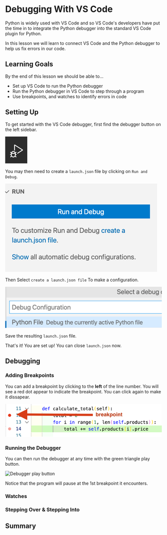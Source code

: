 # Debugging With VS Code

Python is widely used with VS Code and so VS Code's developers have put the time in to integrate the Python debugger into the standard VS Code plugin for Python.

In this lesson we will learn to connect VS Code and the Python debugger to help us fix errors in our code.

## Learning Goals

By the end of this lesson we should be able to...

- Set up VS Code to run the Python debugger
- Run the Python debugger in VS Code to step through a program
- Use breakpoints, and watches to identify errors in code


## Setting Up

To get started with the VS Code debugger, first find the debugger button on the left sidebar.

![Debugger Icon](../assets/vs-code-debugger/debugger-icon.png)

You may then need to create a `launch.json` file by clicking on `Run and Debug`.

![Run and debug button](../assets/vs-code-debugger/run-and-debug.png)

Then Select `create a launch.json file` To make a configuration.  

![Debug Python File](../assets/vs-code-debugger/debug-configuration.png)

Save the resulting `launch.json` file.

That's it!  You are set up!  You can close `launch.json` now.

## Debugging

### Adding Breakpoints

You can add a breakpoint by clicking to the **left** of the line number.  You will see a red dot appear to indicate the breakpoint.  You can click again to make it dissapear.  

![Breakpoint](../assets/vscode-debugger/../vs-code-debugger/breakpoint.png)


### Running the Debugger

You can then run the debugger at any time with the green triangle play button.

![Debugger play button](../assets/vscode-debugger/debugger-play.png)

Notice that the program will pause at the 1st breakpoint it encounters.
### Watches

### Stepping Over & Stepping Into

## Summary